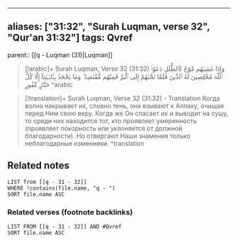 
---
aliases: ["31:32", "Surah Luqman, verse 32", "Qur'an 31:32"]
tags: Qvref
---

parent:: [[q - Luqman (31)|Luqman]]

> [!arabic]+ Surah Luqman, Verse 32 (31:32)
> <span class="quran-arabic">وَإِذَا غَشِيَهُم مَّوْجٌ كَٱلظُّلَلِ دَعَوُا۟ ٱللَّهَ مُخْلِصِينَ لَهُ ٱلدِّينَ فَلَمَّا نَجَّىٰهُمْ إِلَى ٱلْبَرِّ فَمِنْهُم مُّقْتَصِدٌ ۚ وَمَا يَجْحَدُ بِـَٔايَـٰتِنَآ إِلَّا كُلُّ خَتَّارٍ كَفُورٍ</span>
^arabic

> [!translation]+ Surah Luqman, Verse 32 (31:32) - Translation
> Когда волна накрывает их, словно тень, они взывают к Аллаху, очищая перед Ним свою веру. Когда же Он спасает их и выводит на сушу, то среди них находится тот, кто проявляет умеренность (проявляет покорность или уклоняется от должной благодарности). Но отвергают Наши знамения только неблагодарные изменники.
^translation



## Related notes
```dataview
LIST from [[q - 31 - 32]]
WHERE !contains(file.name, "q - ")
SORT file.name ASC
```

### Related verses (footnote backlinks)
```dataview
LIST FROM [[q - 31 - 32]] AND #Qvref
SORT file.name ASC
```

